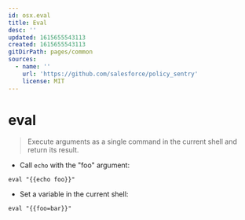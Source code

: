 ```yaml
---
id: osx.eval
title: Eval
desc: ''
updated: 1615655543113
created: 1615655543113
gitDirPath: pages/common
sources:
  - name: ''
    url: 'https://github.com/salesforce/policy_sentry'
    license: MIT
---
```

# eval

> Execute arguments as a single command in the current shell and return its result.

- Call `echo` with the "foo" argument:

`eval "{{echo foo}}"`

- Set a variable in the current shell:

`eval "{{foo=bar}}"`

